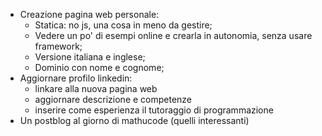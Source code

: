 
- Creazione pagina web personale:
	- Statica: no js, una cosa in meno da gestire;
	- Vedere un po' di esempi online e crearla in autonomia, senza usare framework;
	- Versione italiana e inglese;
	- Dominio con nome e cognome;
- Aggiornare profilo linkedin:
	- linkare alla nuova pagina web
	- aggiornare descrizione e competenze
	- inserire come esperienza il tutoraggio di programmazione
- Un postblog al giorno di mathucode (quelli interessanti)